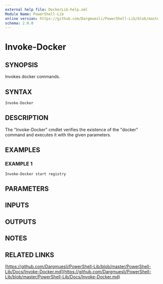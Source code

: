 ```yaml
---
external help file: DockerLib-help.xml
Module Name: PowerShell-Lib
online version: https://github.com/Dargmuesli/PowerShell-Lib/blob/master/PowerShell-Lib/Docs/Invoke-Docker.md
schema: 2.0.0
---
```


# Invoke-Docker

## SYNOPSIS
Invokes docker commands.

## SYNTAX

```
Invoke-Docker
```

## DESCRIPTION
The "Invoke-Docker" cmdlet verifies the existence of the "docker" command and executes it with the given parameters.

## EXAMPLES

### EXAMPLE 1
```
Invoke-Docker start registry
```

## PARAMETERS

## INPUTS

## OUTPUTS

## NOTES

## RELATED LINKS

[https://github.com/Dargmuesli/PowerShell-Lib/blob/master/PowerShell-Lib/Docs/Invoke-Docker.md](https://github.com/Dargmuesli/PowerShell-Lib/blob/master/PowerShell-Lib/Docs/Invoke-Docker.md)

